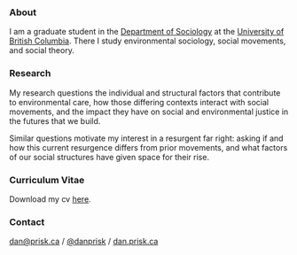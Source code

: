 ### About

I am a graduate student in the [Department of Sociology](https://sociology.ubc.ca/) at the [University of British Columbia](https://www.ubc.ca/). There I study environmental sociology, social movements, and social theory. 

### Research

My research questions the individual and structural factors that contribute to environmental care, how those differing contexts interact with social movements, and the impact they have on social and environmental justice in the futures that we build. 

Similar questions motivate my interest in a resurgent far right: asking if and how this current resurgence differs from prior movements, and what factors of our social structures have given space for their rise.

### Curriculum Vitae

Download my cv [here](https://raw.githubusercontent.com/danprisk/danprisk.github.io/master/cv.pdf).

### Contact

[dan@prisk.ca](mailto:dan@prisk.ca) / [@danprisk](http://twitter.com/danprisk) / [dan.prisk.ca](https://dan.prisk.ca)

